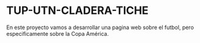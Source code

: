 # TUP-UTN-CLADERA-TICHE

En este proyecto vamos a desarrollar una pagina web sobre el futbol,
pero especificamente sobre la Copa América.